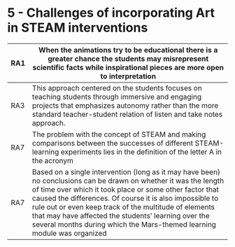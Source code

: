 # 5 - Challenges of incorporating Art in STEAM interventions
| RA1 | When the animations try to be educational there is a greater chance the students may misrepresent scientific facts while inspirational pieces are more open to interpretation |
|---|---|
| RA3 | This approach centered on the students focuses on teaching students through immersive and engaging projects that emphasizes autonomy rather than the more standard teacher-student relation of listen and take notes approach. |
| RA7 | The problem with the concept of STEAM and making comparisons between the successes of different STEAM-learning experiments lies in the definition of the letter A in the acronym |
| RA7 | Based on a single intervention (long as it may have been) no conclusions can be drawn on whether it was the length of time over which it took place or some other factor that caused the differences. Of course it is also impossible to rule out or even keep track of the multitude of elements that may have affected the students’ learning over the several months during which the Mars-themed learning module was organized |
